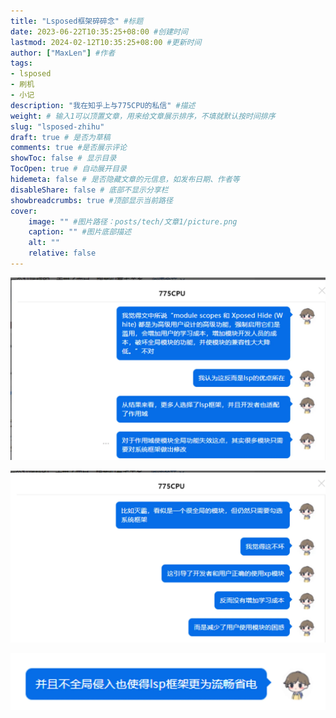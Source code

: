 ```yaml
---
title: "Lsposed框架碎碎念" #标题
date: 2023-06-22T10:35:25+08:00 #创建时间
lastmod: 2024-02-12T10:35:25+08:00 #更新时间
author: ["MaxLen"] #作者
tags: 
- lsposed
- 刷机
- 小记
description: "我在知乎上与775CPU的私信" #描述
weight: # 输入1可以顶置文章，用来给文章展示排序，不填就默认按时间排序
slug: "lsposed-zhihu"
draft: true # 是否为草稿
comments: true #是否展示评论
showToc: false # 显示目录
TocOpen: true # 自动展开目录
hidemeta: false # 是否隐藏文章的元信息，如发布日期、作者等
disableShare: false # 底部不显示分享栏
showbreadcrumbs: true #顶部显示当前路径
cover:
    image: "" #图片路径：posts/tech/文章1/picture.png
    caption: "" #图片底部描述
    alt: ""
    relative: false
---
```


![image](https://github.com/maxlen727/picx-images-hosting/raw/master/image.2a1u6nz7msro.webp)

![image](https://github.com/maxlen727/picx-images-hosting/raw/master/image.2d6a8jjvzekg.webp)

![image](https://github.com/maxlen727/picx-images-hosting/raw/master/image.1wo1y4aitbs0.webp)
